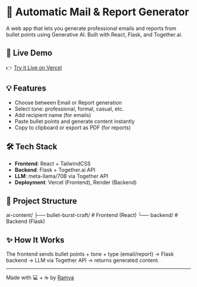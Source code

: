 # 📧 Automatic Mail & Report Generator

A web app that lets you generate professional emails and reports from bullet points using Generative AI. Built with React, Flask, and Together.ai.

## 🚀 Live Demo

👉 [Try it Live on Vercel](https://automatic-mail-report-generator.vercel.app)

## 💡 Features

- Choose between Email or Report generation
- Select tone: professional, formal, casual, etc.
- Add recipient name (for emails)
- Paste bullet points and generate content instantly
- Copy to clipboard or export as PDF (for reports)

## 🛠️ Tech Stack

- **Frontend**: React + TailwindCSS
- **Backend**: Flask + Together.ai API
- **LLM**: meta-llama/70B via Together API
- **Deployment**: Vercel (Frontend), Render (Backend)

## 📂 Project Structure

ai-content/
├── bullet-burst-craft/ # Frontend (React)
└── backend/ # Backend (Flask)


## ✨ How It Works

The frontend sends bullet points + tone + type (email/report) → Flask backend → LLM via Together API → returns generated content.

---

Made with 💻 + ☕ by [Ramya](https://github.com/Ramya1446)
